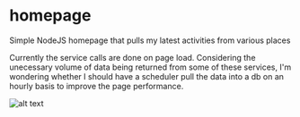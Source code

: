 # homepage
Simple NodeJS homepage that pulls my latest activities from various places

Currently the service calls are done on page load. Considering the unecessary volume of data being returned from some of these services, I'm wondering whether I should have a scheduler pull the data into a db on an hourly basis to improve the page performance.

![alt text](https://i.imgur.com/Hh5ERYo.png)
